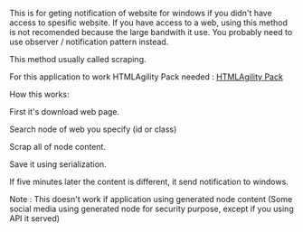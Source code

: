 This is for geting notification of website for windows if you didn't have access to spesific website. If you have access to a web, using this method is not recomended because the large bandwith it use. You probably need to use observer / notification pattern instead.

This method usually called scraping.

For this application to work  HTMLAgility Pack needed :
[HTMLAgility Pack](https://html-agility-pack.net/)

How this works:

First it's download web page.

Search node of web you specify (id or class)

Scrap all of node content.

Save it using serialization.

If five minutes later the content is different, it send notification to windows.


Note :
This doesn't work if application using generated node content (Some social media using generated node for security purpose, except if you using API it served)
